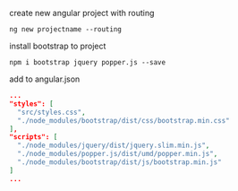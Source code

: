 create new angular project with routing

```
ng new projectname --routing 
```

install bootstrap to project
```
npm i bootstrap jquery popper.js --save
```

add to angular.json
```json
...
"styles": [
  "src/styles.css",
  "./node_modules/bootstrap/dist/css/bootstrap.min.css"
],
"scripts": [
  "./node_modules/jquery/dist/jquery.slim.min.js",
  "./node_modules/popper.js/dist/umd/popper.min.js",
  "./node_modules/bootstrap/dist/js/bootstrap.min.js"
]
...
```
